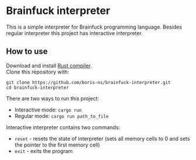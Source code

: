 # Brainfuck interpreter

This is a simple interpreter for Brainfuck programming language. Besides regular interpreter this project has 
interactive interpreter.

## How to use

Download and install [Rust compiler](https://www.rust-lang.org/).  
Clone this repository with:  
```
git clone https://github.com/boris-ns/brainfuck-interpreter.git
cd brainfuck-interpreter
```  

There are two ways to run this project:  
- Interactive mode: ```cargo run```
- Regular mode: ```cargo run path_to_file```

Interactive interpreter contains two commands:
- ```reset``` - resets the state of interpreter (sets all memory cells to 0 and sets the pointer to the first memory cell)
- ```exit``` - exits the program